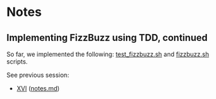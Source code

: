 # Notes
## Implementing FizzBuzz using TDD, continued
So far, we implemented the following: [test_fizzbuzz.sh](https://github.com/aswna/GNU-Linux-Tools-sessions/blob/master/17/test_fizzbuzz.sh) and
[fizzbuzz.sh](https://github.com/aswna/GNU-Linux-Tools-sessions/blob/master/17/fizzbuzz.sh) scripts.

See previous session:
 - [XVI](https://github.com/aswna/GNU-Linux-Tools-sessions/tree/master/16) ([notes.md](https://github.com/aswna/GNU-Linux-Tools-sessions/blob/master/16/notes.md))
